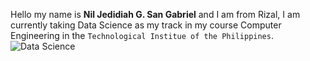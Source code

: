 Hello my name is **Nil Jedidiah G. San Gabriel** and I am from Rizal, I am currently taking Data Science as my track in my course Computer Engineering in the `Technological Institue of the Philippines`. 
<be><br>![Data Science](https://www.bgsu.edu/content/dam/BGSU/academics/computer-science/AdobeStock-294794307.jpeg)
